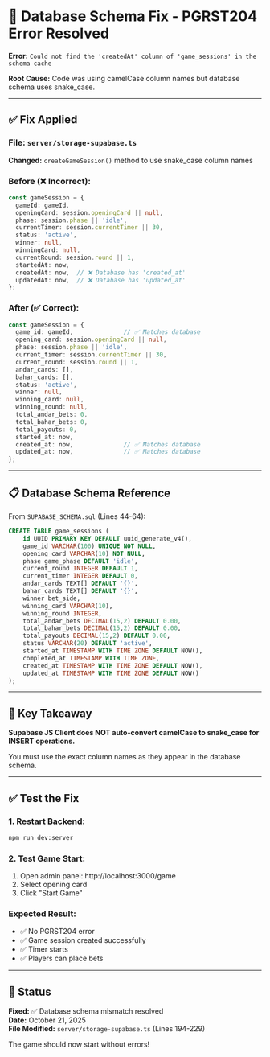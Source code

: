 # 🔧 Database Schema Fix - PGRST204 Error Resolved

**Error:** `Could not find the 'createdAt' column of 'game_sessions' in the schema cache`

**Root Cause:** Code was using camelCase column names but database schema uses snake_case.

---

## ✅ Fix Applied

### File: `server/storage-supabase.ts`

**Changed:** `createGameSession()` method to use snake_case column names

### Before (❌ Incorrect):
```typescript
const gameSession = {
  gameId: gameId,
  openingCard: session.openingCard || null,
  phase: session.phase || 'idle',
  currentTimer: session.currentTimer || 30,
  status: 'active',
  winner: null,
  winningCard: null,
  currentRound: session.round || 1,
  startedAt: now,
  createdAt: now,  // ❌ Database has 'created_at'
  updatedAt: now,  // ❌ Database has 'updated_at'
};
```

### After (✅ Correct):
```typescript
const gameSession = {
  game_id: gameId,              // ✅ Matches database
  opening_card: session.openingCard || null,
  phase: session.phase || 'idle',
  current_timer: session.currentTimer || 30,
  current_round: session.round || 1,
  andar_cards: [],
  bahar_cards: [],
  status: 'active',
  winner: null,
  winning_card: null,
  winning_round: null,
  total_andar_bets: 0,
  total_bahar_bets: 0,
  total_payouts: 0,
  started_at: now,
  created_at: now,              // ✅ Matches database
  updated_at: now,              // ✅ Matches database
};
```

---

## 📋 Database Schema Reference

From `SUPABASE_SCHEMA.sql` (Lines 44-64):

```sql
CREATE TABLE game_sessions (
    id UUID PRIMARY KEY DEFAULT uuid_generate_v4(),
    game_id VARCHAR(100) UNIQUE NOT NULL,
    opening_card VARCHAR(10) NOT NULL,
    phase game_phase DEFAULT 'idle',
    current_round INTEGER DEFAULT 1,
    current_timer INTEGER DEFAULT 0,
    andar_cards TEXT[] DEFAULT '{}',
    bahar_cards TEXT[] DEFAULT '{}',
    winner bet_side,
    winning_card VARCHAR(10),
    winning_round INTEGER,
    total_andar_bets DECIMAL(15,2) DEFAULT 0.00,
    total_bahar_bets DECIMAL(15,2) DEFAULT 0.00,
    total_payouts DECIMAL(15,2) DEFAULT 0.00,
    status VARCHAR(20) DEFAULT 'active',
    started_at TIMESTAMP WITH TIME ZONE DEFAULT NOW(),
    completed_at TIMESTAMP WITH TIME ZONE,
    created_at TIMESTAMP WITH TIME ZONE DEFAULT NOW(),
    updated_at TIMESTAMP WITH TIME ZONE DEFAULT NOW()
);
```

---

## 🎯 Key Takeaway

**Supabase JS Client does NOT auto-convert camelCase to snake_case for INSERT operations.**

You must use the exact column names as they appear in the database schema.

---

## ✅ Test the Fix

### 1. Restart Backend:
```bash
npm run dev:server
```

### 2. Test Game Start:
1. Open admin panel: http://localhost:3000/game
2. Select opening card
3. Click "Start Game"

### Expected Result:
- ✅ No PGRST204 error
- ✅ Game session created successfully
- ✅ Timer starts
- ✅ Players can place bets

---

## 📝 Status

**Fixed:** ✅ Database schema mismatch resolved  
**Date:** October 21, 2025  
**File Modified:** `server/storage-supabase.ts` (Lines 194-229)

The game should now start without errors!
